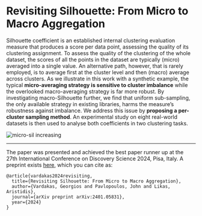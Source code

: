 # Revisiting Silhouette: From Micro to Macro Aggregation 

Silhouette coefficient is an established internal clustering evaluation measure that produces a score per data point, assessing the quality of its clustering assignment. To assess the quality of the clustering of the whole dataset, the scores of all the points in the dataset are typically (micro) averaged into a single value. An alternative path, however, that is rarely employed, is to average first at the cluster level and then (macro) average across clusters. As we illustrate in this work with a synthetic example, the typical **micro-averaging strategy is sensitive to cluster imbalance** while the overlooked macro-averaging strategy is far more robust. By investigating macro-Silhouette further, we find that uniform sub-sampling, the only available strategy in existing libraries, harms the measure’s robustness against imbalance. We address this issue by **proposing a per-cluster sampling method**. An experimental study on eight real-world datasets is then used to analyse both coefficients in two clustering tasks.

![micro-sil increasing](https://arxiv.org/html/2401.05831v3/extracted/5685400/expanded_clusters.jpg)

---
The paper was presented and achieved the best paper runner up at the 27th International Conference on Discovery Science 2024, Pisa, Italy.
A preprint exists [here](https://arxiv.org/html/2401.05831v3), which you can cite as:

```
@article{vardakas2024revisiting,
  title={Revisiting Silhouette: From Micro to Macro Aggregation},
  author={Vardakas, Georgios and Pavlopoulos, John and Likas, Aristidis},
  journal={arXiv preprint arXiv:2401.05831},
  year={2024}
}
```
